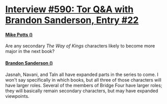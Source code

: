 # [Interview #590: Tor Q&A with Brandon Sanderson, Entry #22](https://www.theoryland.com/intvmain.php?i=590#22)

#### [Mike Potts ()](http://www.tor.com/blogs/2010/12/open-call-for-brandon-sanderson-questions#149044)

Are any secondary
*The Way of Kings*
characters likely to become more major in the next book?

#### [Brandon Sanderson ()](http://www.tor.com/blogs/2011/01/your-questions-for-brandon-sanderson-answered)

Jasnah, Navani, and Taln all have expanded parts in the series to come. I won't say specifically in which books, but all three of those characters will have larger roles. Several of the members of Bridge Four have larger roles; they will basically remain secondary characters, but may have expanded viewpoints.

